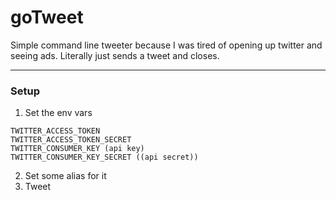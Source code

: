 # goTweet
Simple command line tweeter because I was tired of opening up twitter and seeing ads. Literally just sends a tweet and closes.

---

### Setup
1. Set the env vars
```
TWITTER_ACCESS_TOKEN
TWITTER_ACCESS_TOKEN_SECRET
TWITTER_CONSUMER_KEY (api key)
TWITTER_CONSUMER_KEY_SECRET ((api secret))
```

2. Set some alias for it
3. Tweet
